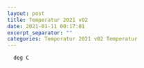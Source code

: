 ```yaml
---
layout: post
title: Temperatur 2021 v02
date: 2021-01-11 00:17:01
excerpt_separator: ""
categories: Temperatur 2021 v02 Temperatur
---
```

```
  deg C
```

